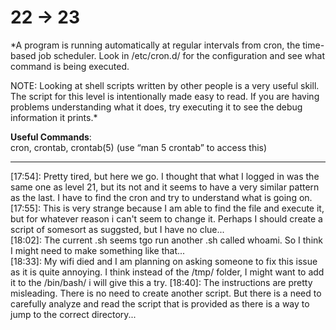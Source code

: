 # 22 -> 23

*A program is running automatically at regular intervals from cron, the time-based job scheduler. Look in /etc/cron.d/ for the configuration and see what command is being executed.

NOTE: Looking at shell scripts written by other people is a very useful skill. The script for this level is intentionally made easy to read. If you are having problems understanding what it does, try executing it to see the debug information it prints.*


**Useful Commands**:     
cron, crontab, crontab(5) (use “man 5 crontab” to access this)

------

[17:54]: Pretty tired, but here we go. I thought that what I logged in was the same one as level 21, but its not and it seems to have a very similar pattern as the last. I have to find the cron and try to understand what is going on.       
[17:55]: This is very strange because I am able to find the file and execute it, but for whatever reason i can't seem to change it. Perhaps I should create a script of somesort as suggsted, but I have no clue...      
[18:02]: The current .sh seems tgo run another .sh called whoami. So I think I might need to make something like that...     
[18:33]: My wifi died and I am planning on asking someone to fix this issue as it is quite annoying.
I think instead of the /tmp/ folder, I might want to add it to the /bin/bash/ i will give this a try.
[18:40]: The instructions are pretty misleading. There is no need to create another script. But there is a need to carefully analyze and read the script that is provided as there is a way to jump to the correct directory...
